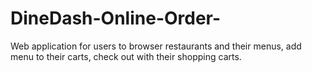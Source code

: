 # DineDash-Online-Order-
Web application for users to browser restaurants and their menus, add menu to their carts, check out with their shopping carts.
